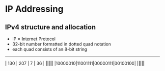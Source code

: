 # IP Addressing
## IPv4 structure and allocation
* IP = Internet Protocol
* 32-bit number formatted in dotted quad notation
* each quad consists of an 8-bit string
_____________________________________
|  130   |  207   |   7    |  36    |
|________|________|________|________|
|10000010|11001111|00000111|00100100|
|________|________|________|________|

